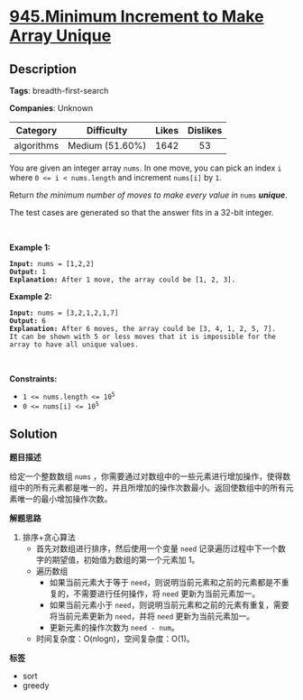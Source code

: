 # [945.Minimum Increment to Make Array Unique](https://leetcode.com/problems/minimum-increment-to-make-array-unique/description/)

## Description

**Tags**: breadth-first-search

**Companies**: Unknown

|  Category  |   Difficulty    | Likes | Dislikes |
| :--------: | :-------------: | :---: | :------: |
| algorithms | Medium (51.60%) | 1642  |    53    |

<p>You are given an integer array <code>nums</code>. In one move, you can pick an index <code>i</code> where <code>0 &lt;= i &lt; nums.length</code> and increment <code>nums[i]</code> by <code>1</code>.</p>
<p>Return <em>the minimum number of moves to make every value in </em><code>nums</code><em> <strong>unique</strong></em>.</p>
<p>The test cases are generated so that the answer fits in a 32-bit integer.</p>
<p>&nbsp;</p>
<p><strong class="example">Example 1:</strong></p>
<pre><code><strong>Input:</strong> nums = [1,2,2]
<strong>Output:</strong> 1
<strong>Explanation:</strong> After 1 move, the array could be [1, 2, 3].</code></pre>
<p><strong class="example">Example 2:</strong></p>
<pre><code><strong>Input:</strong> nums = [3,2,1,2,1,7]
<strong>Output:</strong> 6
<strong>Explanation:</strong> After 6 moves, the array could be [3, 4, 1, 2, 5, 7].
It can be shown with 5 or less moves that it is impossible for the array to have all unique values.</code></pre>
<p>&nbsp;</p>
<p><strong>Constraints:</strong></p>
<ul>
  <li><code>1 &lt;= nums.length &lt;= 10<sup>5</sup></code></li>
  <li><code>0 &lt;= nums[i] &lt;= 10<sup>5</sup></code></li>
</ul>

## Solution

**题目描述**

给定一个整数数组 `nums` ，你需要通过对数组中的一些元素进行增加操作，使得数组中的所有元素都是唯一的，并且所增加的操作次数最小。返回使数组中的所有元素唯一的最小增加操作次数。

**解题思路**

1. 排序+贪心算法
   - 首先对数组进行排序，然后使用一个变量 `need` 记录遍历过程中下一个数字的期望值，初始值为数组的第一个元素加 1。
   - 遍历数组
     - 如果当前元素大于等于 `need`，则说明当前元素和之前的元素都是不重复的，不需要进行任何操作，将 `need` 更新为当前元素加一。
     - 如果当前元素小于 `need`，则说明当前元素和之前的元素有重复，需要将当前元素更新为 `need`，并将 `need` 更新为当前元素加一。
     - 更新元素的操作次数为 `need - num`。
   - 时间复杂度：O(nlogn)，空间复杂度：O(1)。

**标签**

- sort
- greedy
